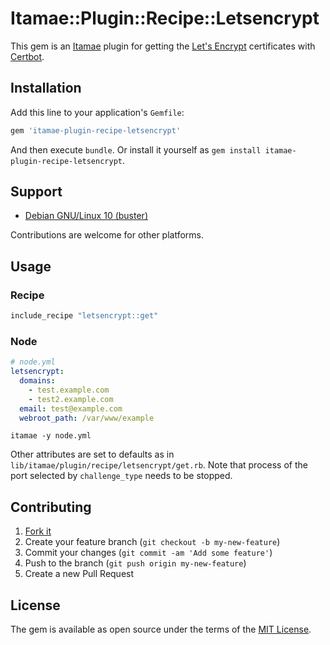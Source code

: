 # Itamae::Plugin::Recipe::Letsencrypt

This gem is an [Itamae][] plugin for getting the [Let's Encrypt][le] certificates with [Certbot][].

[Certbot]: https://certbot.eff.org/
[Itamae]: https://github.com/ryotarai/itamae
[le]: https://letsencrypt.org/

## Installation

Add this line to your application's `Gemfile`:

```ruby
gem 'itamae-plugin-recipe-letsencrypt'
```

And then execute `bundle`.
Or install it yourself as `gem install itamae-plugin-recipe-letsencrypt`.

## Support

- [Debian GNU/Linux 10 (buster)][buster]

[buster]: https://www.debian.org/releases/buster/

Contributions are welcome for other platforms.

## Usage

### Recipe

```ruby
include_recipe "letsencrypt::get"
```

### Node

```yaml
# node.yml
letsencrypt:
  domains:
    - test.example.com
    - test2.example.com
  email: test@example.com
  webroot_path: /var/www/example
```

```shell
itamae -y node.yml
```

Other attributes are set to defaults as in `lib/itamae/plugin/recipe/letsencrypt/get.rb`.
Note that process of the port selected by `challenge_type` needs to be stopped.

## Contributing

1. [Fork it][fork]
2. Create your feature branch (`git checkout -b my-new-feature`)
3. Commit your changes (`git commit -am 'Add some feature'`)
4. Push to the branch (`git push origin my-new-feature`)
5. Create a new Pull Request

[fork]: https://github.com/hatappi/itamae-plugin-recipe-letsencrypt/fork

## License

The gem is available as open source under the terms of the [MIT License](http://opensource.org/licenses/MIT).
